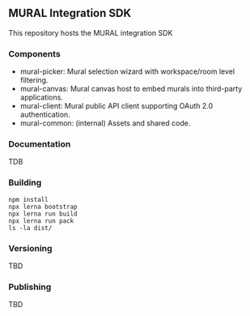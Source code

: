 ## MURAL Integration SDK

This repository hosts the MURAL integration SDK

### Components

- mural-picker: Mural selection wizard with workspace/room level filtering.
- mural-canvas: Mural canvas host to embed murals into third-party applications.
- mural-client: Mural public API client supporting OAuth 2.0 authentication.
- mural-common: (internal) Assets and shared code.

### Documentation

TDB

### Building

```
npm install
npx lerna bootstrap
npx lerna run build
npx lerna run pack
ls -la dist/
```

### Versioning

TBD

### Publishing

TBD

